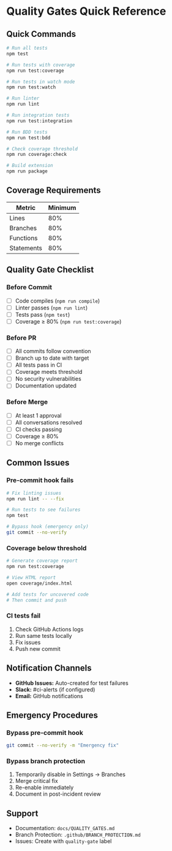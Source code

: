 # Quality Gates Quick Reference

## Quick Commands

```bash
# Run all tests
npm test

# Run tests with coverage
npm run test:coverage

# Run tests in watch mode
npm run test:watch

# Run linter
npm run lint

# Run integration tests
npm run test:integration

# Run BDD tests
npm run test:bdd

# Check coverage threshold
npm run coverage:check

# Build extension
npm run package
```

## Coverage Requirements

| Metric | Minimum |
|--------|---------|
| Lines | 80% |
| Branches | 80% |
| Functions | 80% |
| Statements | 80% |

## Quality Gate Checklist

### Before Commit
- [ ] Code compiles (`npm run compile`)
- [ ] Linter passes (`npm run lint`)
- [ ] Tests pass (`npm test`)
- [ ] Coverage ≥ 80% (`npm run test:coverage`)

### Before PR
- [ ] All commits follow convention
- [ ] Branch up to date with target
- [ ] All tests pass in CI
- [ ] Coverage meets threshold
- [ ] No security vulnerabilities
- [ ] Documentation updated

### Before Merge
- [ ] At least 1 approval
- [ ] All conversations resolved
- [ ] CI checks passing
- [ ] Coverage ≥ 80%
- [ ] No merge conflicts

## Common Issues

### Pre-commit hook fails
```bash
# Fix linting issues
npm run lint -- --fix

# Run tests to see failures
npm test

# Bypass hook (emergency only)
git commit --no-verify
```

### Coverage below threshold
```bash
# Generate coverage report
npm run test:coverage

# View HTML report
open coverage/index.html

# Add tests for uncovered code
# Then commit and push
```

### CI tests fail
1. Check GitHub Actions logs
2. Run same tests locally
3. Fix issues
4. Push new commit

## Notification Channels

- **GitHub Issues:** Auto-created for test failures
- **Slack:** #ci-alerts (if configured)
- **Email:** GitHub notifications

## Emergency Procedures

### Bypass pre-commit hook
```bash
git commit --no-verify -m "Emergency fix"
```

### Bypass branch protection
1. Temporarily disable in Settings → Branches
2. Merge critical fix
3. Re-enable immediately
4. Document in post-incident review

## Support

- Documentation: `docs/QUALITY_GATES.md`
- Branch Protection: `.github/BRANCH_PROTECTION.md`
- Issues: Create with `quality-gate` label

